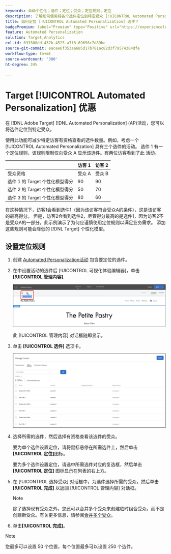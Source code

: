 ```yaml
---
keywords: 自动个性化；选件；定位；受众；定位规则；定位
description: 了解如何使用将各个选件定位到特定受众 [!UICONTROL Automated Personalization] 中的(AP)活动 [!DNL Adobe Target].
title: 如何定位 [!UICONTROL Automated Personalization] 选件？
badgePremium: label="Premium" type="Positive" url="https://experienceleague.adobe.com/docs/target/using/introduction/intro.html?lang=en#premium newtab=true" tooltip="请参阅Target Premium中包含的内容。"
feature: Automated Personalization
solution: Target,Analytics
exl-id: 633308dd-437b-4525-a7f8-69656c7d89be
source-git-commit: eacee6f353aa685d17b781ac82d3f79574384dfe
workflow-type: tm+mt
source-wordcount: '380'
ht-degree: 34%

---
```


# Target [!UICONTROL Automated Personalization] 优惠

在 [!DNL Adobe Target] [!DNL Automated Personalization] (AP)活动，您可以将选件定位到特定受众。

使用此功能可减少特定访客有资格查看的选件数量。例如，考虑一个 [!UICONTROL Automated Personalization] 具有三个选件的活动。 选件 1 有一个定位规则，该规则限制仅向受众 A 显示该选件。有两位访客看到了此 活动。

| | 访客 1 | 访客 2 |
|--- |--- |--- |
| 受众资格 | 受众 A | 受众 B |
| 选件 1 的 Target 个性化模型得分 | 90 | 90 |
| 选件 2 的 Target 个性化模型得分 | 50 | 70 |
| 选件 3 的 Target 个性化模型得分 | 80 | 60 |

在这种情况下，访客1会看到选件1（因为该访客符合受众A的条件），这是该访客的最高得分。 但是，访客2会看到选件2，尽管得分最高的是选件1，因为访客2不是受众A的一部分。此示例演示了为何应谨慎使用定位规则以满足业务需求。 添加这些规则可能会降低的 [!DNL Target] 个性化模型。

## 设置定位规则

1. 创建 [Automated Personalization活动](/help/main/c-activities/t-automated-personalization/create-ap-activity.md) 包含要定位的选件。
1. 在中设置活动的选件后 [!UICONTROL 可视化体验编辑器]，单击 **[!UICONTROL 管理内容]**.

   ![管理内容](/help/main/c-activities/t-automated-personalization/assets/manage-content.png)

   此 [!UICONTROL 管理内容] 对话框随即显示。

1. 单击 **[!UICONTROL 选件]** 选项卡。

   ![“选件”页面](/help/main/c-activities/t-automated-personalization/assets/manage-content-offers.png)

1. 选择所需的选件，然后选择有资格查看该选件的受众。

   要为单个选件设置定位，请将鼠标悬停在所需选件上，然后单击&#x200B;**[!UICONTROL 定位]**&#x200B;图标。

   要为多个选件设置定位，请选中所需选件对应的复选框，然后单击 **[!UICONTROL 定位]** 图标显示在列表的右上方。

1. 在 [!UICONTROL 选择受众] 对话框中，为选件选择所需的受众，然后单击 **[!UICONTROL 完成]** 以返回 [!UICONTROL 管理内容] 对话框。

   >[!NOTE]
   >
   >除了选择现有受众之外，您还可以合并多个受众来创建临时组合受众，而不是创建新受众。有关更多信息，请参阅[合并多个受众](/help/main/c-target/combining-multiple-audiences.md#concept_A7386F1EA4394BD2AB72399C225981E5)。

1. 单击&#x200B;**[!UICONTROL 完成]**。

>[!NOTE]
>
>您最多可以设置 50 个位置，每个位置最多可以设置 250 个选件。
